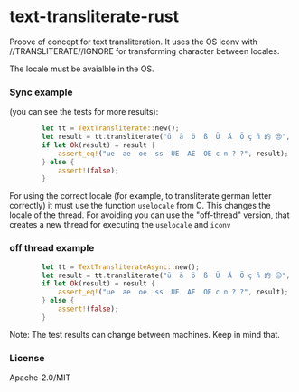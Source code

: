 # text-transliterate-rust

Proove of concept for text transliteration. It uses the OS iconv with //TRANSLITERATE//IGNORE for transforming character between locales. 

The locale must be avaialble in the OS. 

### Sync example

(you can see the tests for more results):

```rust
		let tt = TextTransliterate::new();
		let result = tt.transliterate("ü  ä  ö  ß  Ü  Ä  Ö ç ñ 的 😒", "de_DE.UTF-8");
		if let Ok(result) = result {
			assert_eq!("ue  ae  oe  ss  UE  AE  OE c n ? ?", result);
		} else {
			assert!(false);
		}
```

For using the correct locale (for example, to transliterate german letter correctly) it must use the function `uselocale` from C. This changes the locale of the thread. For avoiding you can use the "off-thread" version, that creates a new thread for executing the `uselocale` and `iconv`

### off thread example

```rust
		let tt = TextTransliterateAsync::new();
		let result = tt.transliterate("ü  ä  ö  ß  Ü  Ä  Ö ç ñ 的 😒", "de_DE.UTF-8");
		if let Ok(result) = result {
			assert_eq!("ue  ae  oe  ss  UE  AE  OE c n ? ?", result);
		} else {
			assert!(false);
		}
```

Note: The test results can change between machines. Keep in mind that.

### License

Apache-2.0/MIT